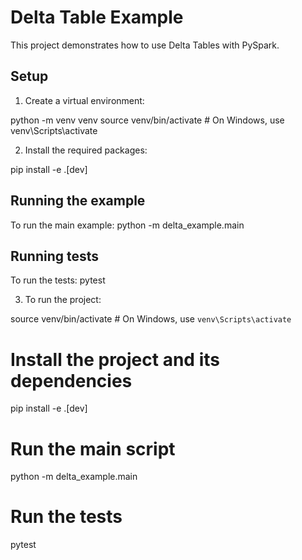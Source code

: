 # Delta Table Example

This project demonstrates how to use Delta Tables with PySpark.

## Setup

1. Create a virtual environment:

python -m venv venv
source venv/bin/activate  # On Windows, use venv\Scripts\activate

2. Install the required packages:

pip install -e .[dev]

## Running the example

To run the main example:
python -m delta_example.main

## Running tests

To run the tests:
pytest

3. To run the project:

source venv/bin/activate  # On Windows, use `venv\Scripts\activate`

# Install the project and its dependencies
pip install -e .[dev]

# Run the main script
python -m delta_example.main

# Run the tests
pytest
